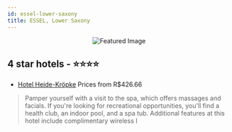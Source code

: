 ```yaml
---
id: essel-lower-saxony
title: ESSEL, Lower Saxony
---
```


<center><img src="https://i.travelapi.com/hotels/1000000/530000/524000/523943/2b3de2d7_z.jpg" alt="Featured Image" /></center>


##  4 star hotels - ⭐️⭐️⭐️⭐️

-    [Hotel Heide-Kröpke](https://www.hurb.com/br/hotels/essel/hotel-heide-kropke-JNP-JP855677?cmp=18055) Prices from R$426.66
   > Pamper yourself with a visit to the spa, which offers massages and facials. If you're looking for recreational opportunities, you'll find a health club, an indoor pool, and a spa tub. Additional features at this hotel include complimentary wireless I
